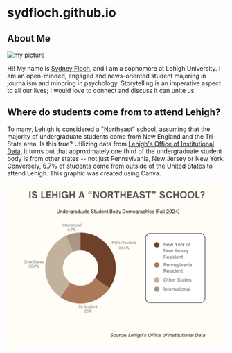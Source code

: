 # sydfloch.github.io

## About Me

![my picture](https://github.com/sydfloch/sydfloch.github.io/blob/main/MUGS_09012024_14.jpg?raw=true)

Hi! My name is [Sydney Floch](www.linkedin.com/in/sydney-floch-153947291), and I am a sophomore at Lehigh University. I am an open-minded, engaged and news-oriented student majoring in journalism and minoring in psychology. Storytelling is an imperative aspect to all our lives; I would love to connect and discuss it can unite us.

## Where do students come from to attend Lehigh? 

To many, Lehigh is considered a "Northeast" school, assuming that the majority of undergraduate students come from New England and the Tri-State area. Is this true? Utilizing data from [Lehigh's Office of Institutional Data,](https://data.lehigh.edu/sites/data.lehigh.edu/files/LUprofile_2024.pdf) it turns out that approximately one third of the undergraduate student body is from other states -- not just Pennsylvania, New Jersey or New York. Conversely, 6.7% of students come from outside of the United States to attend Lehigh. This graphic was created using Canva.
  
![infographic](https://github.com/sydfloch/sydfloch.github.io/blob/main/Lehigh%20Student%20Demographics%20Fall24.png?raw=true)

